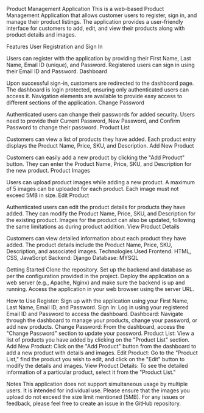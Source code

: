 Product Management Application
This is a web-based Product Management Application that allows customer users to register, sign in, and manage their product listings. The application provides a user-friendly interface for customers to add, edit, and view their products along with product details and images.

Features
User Registration and Sign In

Users can register with the application by providing their First Name, Last Name, Email ID (unique), and Password.
Registered users can sign in using their Email ID and Password.
Dashboard

Upon successful sign-in, customers are redirected to the dashboard page.
The dashboard is login protected, ensuring only authenticated users can access it.
Navigation elements are available to provide easy access to different sections of the application.
Change Password

Authenticated users can change their passwords for added security.
Users need to provide their Current Password, New Password, and Confirm Password to change their password.
Product List

Customers can view a list of products they have added.
Each product entry displays the Product Name, Price, SKU, and Description.
Add New Product

Customers can easily add a new product by clicking the "Add Product" button.
They can enter the Product Name, Price, SKU, and Description for the new product.
Product Images

Users can upload product images while adding a new product.
A maximum of 5 images can be uploaded for each product.
Each image must not exceed 5MB in size.
Edit Product

Authenticated users can edit the product details for products they have added.
They can modify the Product Name, Price, SKU, and Description for the existing product.
Images for the product can also be updated, following the same limitations as during product addition.
View Product Details

Customers can view detailed information about each product they have added.
The product details include the Product Name, Price, SKU, Description, and associated images.
Technologies Used
Frontend: HTML, CSS, JavaScript
Backend: Django
Database: MYSQL


Getting Started
Clone the repository.
Set up the backend and database as per the configuration provided in the project.
Deploy the application on a web server (e.g., Apache, Nginx) and make sure the backend is up and running.
Access the application in your web browser using the server URL.


How to Use
Register: Sign up with the application using your First Name, Last Name, Email ID, and Password.
Sign In: Log in using your registered Email ID and Password to access the dashboard.
Dashboard: Navigate through the dashboard to manage your products, change your password, or add new products.
Change Password: From the dashboard, access the "Change Password" section to update your password.
Product List: View a list of products you have added by clicking on the "Product List" section.
Add New Product: Click on the "Add Product" button from the dashboard to add a new product with details and images.
Edit Product: Go to the "Product List," find the product you wish to edit, and click on the "Edit" button to modify the details and images.
View Product Details: To see the detailed information of a particular product, select it from the "Product List."


Notes
This application does not support simultaneous usage by multiple users. It is intended for individual use.
Please ensure that the images you upload do not exceed the size limit mentioned (5MB).
For any issues or feedback, please feel free to create an issue in the GitHub repository.
